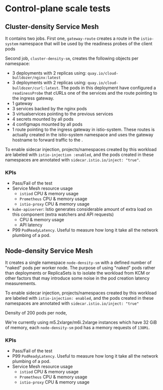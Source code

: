 # Control-plane scale tests

## Cluster-density Service Mesh

It contains two jobs. First one, `gateway-route` creates a route in the `istio-system` namespace that will be used by the readiness probes of the client pods

Second job, `cluster-density-sm`, creates the following objects per namespace:

- 3 deployments with 2 replicas using: `quay.io/cloud-bulldozer/nginx:latest`
- 3 deployments with 2 replicas using: `quay.io/cloud-bulldozer/curl:latest`. The pods in this deployment have configured a `readinessProbe` that cURLs one of the services and the route pointing to the ingress gateway.
- 1 gateway
- 3 services backed by the nginx pods
- 3 virtualservices pointing to the previous services
- 4 secrets mounted by all pods
- 4 configmaps mounted by all pods
- 1 route pointing to the ingress gateway in istio-system. These routes is actually created in the istio-system namespace and uses the gateway hostname to forward traffic to the .

To enable sidecar injection, projects/namespaces created by this workload are labeled with `istio-injection :enabled`, and the pods created in these namespaces are annotated with `sidecar.istio.io/inject: "true"`.

### KPIs

- Pass/Fail of the test
- Service Mesh resource usage
  - `istiod` CPU & memory usage
  - `Prometheus` CPU & memory usage
  - `istio-proxy` CPU & memory usage
- `kube-apiserver`: Istio generates considerable amount of extra load on this component (extra watchers and API requests)
  - CPU & memory usage
  - API latency
- P99 `PodReadyLatency`. Useful to measure how long it take all the network plumbing of a pod.

## Node-density Service Mesh

It creates a single namespace `node-density-sm` with a defined number of "naked" pods per worker node. The purpose of using "naked" pods rather than deployments or ReplicaSets is to isolate the workload from KCM or other factors that may introduce some noise in the pod creation latency measurements.

To enable sidecar injection, projects/namespaces created by this workload are labeled with `istio-injection: enabled`, and the pods created in these namespaces are annotated with `sidecar.istio.io/inject: "true"`

Density of 200 pods per node,

We're currently using m5.2xlarge/m6i.2xlarge instances which have 32 GiB of memory, each `node-density-sm` pod has a memory requests of `138Mi`.

### KPIs

- Pass/Fail of the test
- P99 `PodReadyLatency`. Useful to measure how long it take all the network plumbing of a pod.
- Service Mesh resource usage
  - `istiod` CPU & memory usage
  - `Prometheus` CPU & memory usage
  - `istio-proxy` CPU & memory usage

